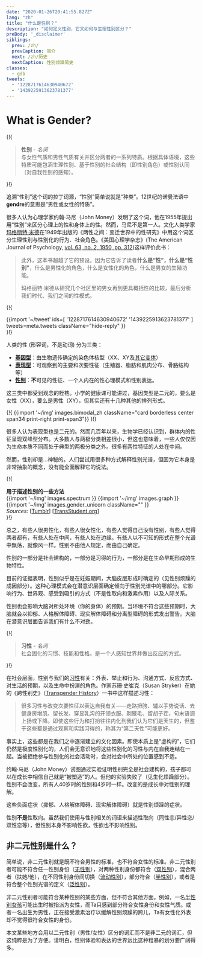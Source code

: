 ```yaml
---
date: "2020-01-26T20:41:55.827Z"
lang: "zh"
title: "什么是性别？"
description: "如何定义性别，它又如何与生理性别区分？"
preBody: '_disclaimer'
siblings:
  prev: /zh/
  prevCaption: 简介
  next: /zh/历史
  nextCaption: 性别烦躁简史
classes:
  - gdb
tweets:
  - '1228717614630940672'
  - '1439225913623781377'
---
```


# What is Gender?

{!{
<div class="gutter">
  <blockquote>
    <strong>性别</strong> - <em>名词</em><br>
    与女性气质和男性气质有关并区分两者的一系列特质。根据具体语境，这些特质可能包涵生理性别、基于性别的社会结构（即性别角色）或性别认同（对自我性别的感知）。
  </blockquote>
</div>

}!}

追溯“性别”这个词的拉丁词源，“性别”简单说就是“种类”。12世纪的诺曼法语中**gendre**的意思是“男性或女性的特质”。

很多人认为心理学家约翰·马尼（John Money）发明了这个词，他在1955年提出用“性别”来区分心理上的性和身体上的性。然而，马尼不是第一人。文化人类学家[玛格丽特·米德](https://en.wikipedia.org/wiki/Margaret_Mead)在1949年出版的《两性之间：变迁世界中的性研究》中用这个词区分生理性别与性别化的行为、社会角色。《美国心理学杂志》(The American Journal of Psychology, [vol. 63, no. 2, 1950, pp. 312](https://www.jstor.org/stable/1418948))这样评价此书：

> 此外，这本书超越了它的预设。因为它告诉了读者**什么是“性”，什么是“性别”**，什么是男性化的角色，什么是女性化的角色，什么是男女的生殖功能。 
>
> 玛格丽特·米德从研究几个社区里的男女再到更具概括性的比较，最后分析我们时代、我们之间的性模式。

{!{
<div class="gutter">
  {{import '~/tweet' ids=[
    '1228717614630940672'
    '1439225913623781377'
  ] tweets=meta.tweets className="hide-reply" }}
</div>
}!}

人类的性 (形容词，不是动词) 分为三类：

- **[基因型](https://en.wikipedia.org/wiki/Genotype)**：由生物遗传确定的染色体核型（XX、XY及[其它变体](https://twitter.com/sciencevet2/status/1035250518870900737?lang=en)）  
- **[表现型](https://en.wikipedia.org/wiki/Phenotype)**：可观察到的主要和次要性征（生殖器、脂肪和肌肉分布、骨胳结构等）
- **[性别](https://en.wikipedia.org/wiki/Gender)**：**不**可见的性征、一个人内在的性心理模式和性别表达。

这三类中都受到观念的桎梏。小学的健康课可能讲过，基因类型是二元的，要么是女性（XX），要么是男性（XY），但其实还有十几种其他的排列形式。

{!{ {{import '~/img' images.bimodal_zh className="card borderless center span34 print-right print-span3"}} }!}

很多人认为表现型也是二元的。然而几百年以来，生物学已经认识到，群体内的性征呈现双峰型分布。大多数人与两极分类相差很小，但这也意味着，一些人仅仅因为生命本质不同而处于典型的两极分类之外。很多有两性特征的人处在中间。

然而，性别却是...神秘的。人们尝试用很多种方式解释性别光谱，但因为它本身是非常抽象的概念，没有能全面解释它的说法。

{!{
<div class="">
  <div class="card">
    <div class="card-header"><strong>用于描述性别的一些方法</strong></div>
    <div class="card-body flex flex-row">
      {{import '~/img' images.spectrum }}
      {{import '~/img' images.graph }}
      {{import '~/img' images.gender_unicorn className="" }}
    </div>
    <div class="card-body">
      <em>Sources:</em>
      [<a href="https://bahamutzero.tumblr.com/post/56838411871/gender-a-visual-guide-when-most-people-think-of">Tumblr</a>]
      [<a href="http://www.transstudent.org/gender">TransStudent.org</a>]
    </div>
  </div>
</div>
}!}

总之，有些人很男性化，有些人很女性化，有些人觉得自己没有性别，有些人觉得两者都有，有些人处在中间，有些人处在边缘。有些人以不可知的形式在整个光谱中飘荡，就像风一样。性别不由他人规定，而由自己确定。

性别的一部分是社会建构的，一部分是习得的行为，一部分是在生命早期形成的生物特性。

目前的证据表明，性别似乎是在妊娠期间，大脑皮层形成时确定的（见性别烦躁的成因部分）。这种心理模式会在潜意识层面确定倾向于性别光谱中的哪部分。它影响行为、世界观、感受到吸引的方式（不是性取向和激素作用）以及人际关系。

性别也会影响大脑对所处环境（你的身体）的预期。当环境不符合这些预期时，大脑就会以抑郁、人格解体障碍、现实解体障碍和分离型障碍的形式发出警告。大脑在潜意识层面告诉我们有什么不对劲。

{!{
<div class="gutter"><blockquote>
  <strong>习性</strong> - <em>名词</em><br>
  社会固化的习惯、技能和性格。是一个人感知世界并做出反应的方式。
</blockquote></div>

}!}

在社会层面，性别与我们的[习性](https://en.wikipedia.org/wiki/Habitus_(sociology))有关：外表、举止和行为、沟通方式、反应方式、对生活的预期，以及生命中扮演的角色。作家苏珊·史崔克（Susan Stryker）在她的《跨性别史》（[Transgender History](https://1lib.net/book/3624772/0139ae)）一书中这样描述习性：

> 很多习性与改变次要性征以表达自我有关——走路扭胯、辅以手势说话、去健身房增肌、留长发、穿显乳沟的开领衣服、剃腋毛、留胡子茬，句末语调上扬或下降。即使这些行为和打扮往往内化到我们认为它们是天生的，但鉴于这些都是通过观察和实践习得的，称其为“第二天性”可能更好。

事实上，这些都是在我们之中逐渐建立的文化因素。即使本质上是“虚构的”，它们仍然是极度性别化的，人们会无意识地将这些性别化的习性与内在自我连结在一起。当被拒绝参与性别化的社会活动时，会对社会中所处的位置感到不适。

约翰·马尼（John Money）试图通过实验证明性别完全是社会建构的，孩子都可以在成长中相信自己就是“被塑造”的人。但他的实验失败了（见生化烦躁部分）。性别不会改变，所有人40岁时的性别和4岁时一样。改变的是成长中对性别的理解。

这些负面症状（抑郁、人格解体障碍、现实解体障碍）就是性别烦躁的症状。

性别**不是**性取向。虽然我们使用与性别相关的词语来描述性取向（同性恋/异性恋/双性恋等），但性别本身不影响性欲，性欲也不影响性别。

## 非二元性别是什么？

简单说，非二元性别就是既不符合男性的标准，也不符合女性的标准。非二元性别者可能不符合任一性别身份（[无性别](https://gender.wikia.org/wiki/Agender)），对两种性别身份都符合（[双性别](https://gender.wikia.org/wiki/Bigender)），混合两者（扶她/他），在不同性别身份间切换（[流动性别](https://gender.wikia.org/wiki/Genderfluid)），部分符合（[半性别](https://gender.wikia.org/wiki/Demigender)），或者是符合整个性别光谱的定义（[泛性别](https://gender.wikia.org/wiki/Pangender)）。

非二元性别者可能符合某种性别的某些方面，但不符合其他方面。例如，一名[半性别女孩](https://gender.wikia.org/wiki/Demigirl)可能出生时被指派为女性，而Ta只感到部分符合女性身份和女性气质。或者一名出生为男性，正在接受激素治疗以缓解性别烦躁的跨儿，Ta有女性化外表却不觉得很符合女性的身份。

本文某些地方会用以二元性别（男性/女性）区分的词汇而不是非二元的词汇，但这纯粹是为了方便。请明白，性别体验和表达的世界远比这种粗暴的划分要广阔得多。
